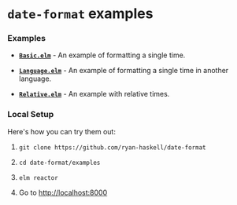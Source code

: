 # `date-format` examples

### Examples

- __[`Basic.elm`](https://github.com/ryan-haskell/date-format/blob/master/examples/Basic.elm)__ - An example of formatting a single time.

- __[`Language.elm`](https://github.com/ryan-haskell/date-format/blob/master/examples/Language.elm)__ - An example of formatting a single time in another language.

- __[`Relative.elm`](https://github.com/ryan-haskell/date-format/blob/master/examples/Relative.elm)__ - An example with relative times.



### Local Setup

Here's how you can try them out:

1. `git clone https://github.com/ryan-haskell/date-format`

1. `cd date-format/examples`

1. `elm reactor`

1. Go to [http://localhost:8000](http://localhost:8000)
